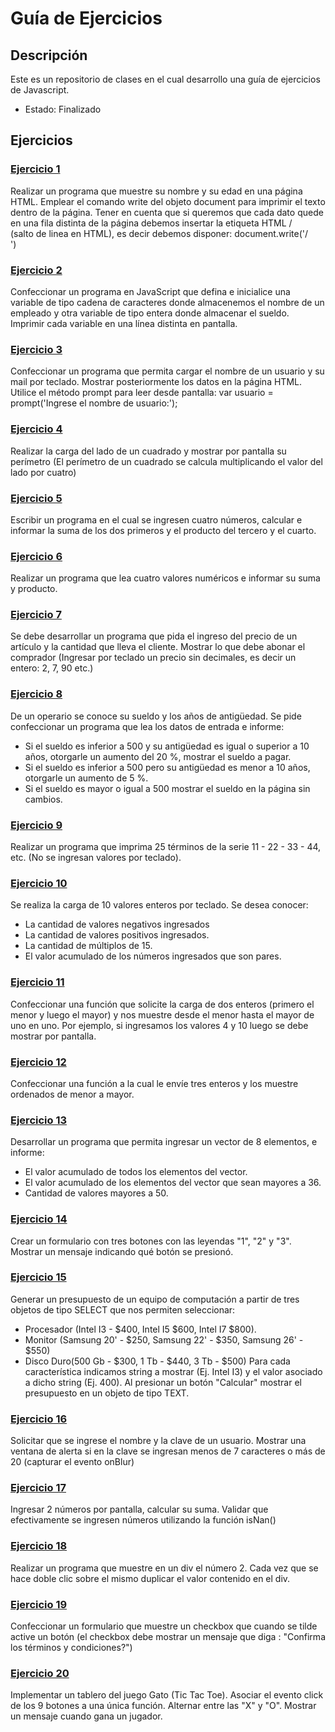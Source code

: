 # Guía de Ejercicios

## Descripción
Este es un repositorio de clases en el cual desarrollo una guía de ejercicios de Javascript.
- Estado: Finalizado

## Ejercicios

### [Ejercicio 1](ejercicios/ejercicio1.html)

Realizar un programa que muestre su nombre y su edad en una página HTML. Emplear el comando write del objeto document para imprimir el texto dentro de la página. Tener en cuenta que si queremos que cada dato quede en una fila distinta de la página debemos insertar la etiqueta HTML /<br> (salto de linea en HTML), es decir debemos disponer: document.write('/<br>')

### [Ejercicio 2](ejercicios/ejercicio2.html)

Confeccionar un programa en JavaScript que defina e inicialice una variable de tipo cadena de caracteres donde almacenemos el nombre de un empleado y otra variable de tipo entera donde almacenar el sueldo. Imprimir cada variable en una línea distinta en pantalla.

### [Ejercicio 3](ejercicios/ejercicio3.html)

Confeccionar un programa que permita cargar el nombre de un usuario y su mail por teclado. Mostrar posteriormente los datos en la página HTML. Utilice el método prompt para leer desde pantalla: var usuario = prompt('Ingrese el nombre de usuario:');

### [Ejercicio 4](ejercicios/ejercicio4.html)

Realizar la carga del lado de un cuadrado y mostrar por pantalla su perímetro (El perímetro de un cuadrado se calcula multiplicando el valor del lado por cuatro)

### [Ejercicio 5](ejercicios/ejercicio5.html)

Escribir un programa en el cual se ingresen cuatro números, calcular e informar la suma de los dos primeros y el producto del tercero y el cuarto.

### [Ejercicio 6](ejercicios/ejercicio6.html)

Realizar un programa que lea cuatro valores numéricos e informar su suma y producto.

### [Ejercicio 7](ejercicios/ejercicio7.html)

Se debe desarrollar un programa que pida el ingreso del precio de un artículo y la cantidad que lleva el cliente. Mostrar lo que debe abonar el comprador (Ingresar por teclado un precio sin decimales, es decir un entero: 2, 7, 90 etc.)

### [Ejercicio 8](ejercicios/ejercicio8.html)

De un operario se conoce su sueldo y los años de antigüedad. Se pide confeccionar un programa que lea los datos de entrada e informe:
- Si el sueldo es inferior a 500 y su antigüedad es igual o superior a 10 años, otorgarle un aumento del 20 %, mostrar el sueldo a pagar.
- Si el sueldo es inferior a 500 pero su antigüedad es menor a 10 años, otorgarle un aumento de 5 %.
- Si el sueldo es mayor o igual a 500 mostrar el sueldo en la página sin cambios.

### [Ejercicio 9](ejercicios/ejercicio9.html)

Realizar un programa que imprima 25 términos de la serie 11 - 22 - 33 - 44, etc.
(No se ingresan valores por teclado).

### [Ejercicio 10](ejercicios/ejercicio10.html)

Se realiza la carga de 10 valores enteros por teclado. Se desea conocer:
- La cantidad de valores negativos ingresados
- La cantidad de valores positivos ingresados.
- La cantidad de múltiplos de 15.
- El valor acumulado de los números ingresados que son pares.

### [Ejercicio 11](ejercicios/ejercicio11.html)

Confeccionar una función que solicite la carga de dos enteros (primero el menor y luego el mayor) y nos muestre desde el menor hasta el mayor de uno en uno. Por ejemplo, si ingresamos los valores 4 y 10 luego se debe mostrar por pantalla.

### [Ejercicio 12](ejercicios/ejercicio12.html)

Confeccionar una función a la cual le envíe tres enteros y los muestre ordenados de menor a mayor.

### [Ejercicio 13](ejercicios/ejercicio13.html)

Desarrollar un programa que permita ingresar un vector de 8 elementos, e informe:
- El valor acumulado de todos los elementos del vector.
- El valor acumulado de los elementos del vector que sean mayores a 36.
- Cantidad de valores mayores a 50.

### [Ejercicio 14](ejercicios/ejercicio14.html)

Crear un formulario con tres botones con las leyendas "1", "2" y "3". Mostrar un mensaje indicando qué botón se presionó.

### [Ejercicio 15](ejercicios/ejercicio15.html)

Generar un presupuesto de un equipo de computación a partir de tres objetos de
tipo SELECT que nos permiten seleccionar:
- Procesador (Intel I3 - $400, Intel I5 $600, Intel I7 $800).
- Monitor (Samsung 20' - $250, Samsung 22' - $350, Samsung 26' - $550)
- Disco Duro(500 Gb - $300, 1 Tb - $440, 3 Tb - $500)
Para cada característica indicamos string a mostrar (Ej. Intel I3) y el valor asociado a dicho string (Ej. 400). Al presionar un botón "Calcular" mostrar el presupuesto en un objeto de tipo TEXT.

### [Ejercicio 16](ejercicios/ejercicio16.html)

Solicitar que se ingrese el nombre y la clave de un usuario. Mostrar una ventana de alerta si en la clave se ingresan menos de 7 caracteres o más de 20 (capturar el evento onBlur)

### [Ejercicio 17](ejercicios/ejercicio17.html)

Ingresar 2 números por pantalla, calcular su suma. Validar que efectivamente se ingresen números utilizando la función isNan()

### [Ejercicio 18](ejercicios/ejercicio18.html)

Realizar un programa que muestre en un div el número 2. Cada vez que se hace doble clic sobre el mismo duplicar el valor contenido en el div.

### [Ejercicio 19](ejercicios/ejercicio19.html)

Confeccionar un formulario que muestre un checkbox que cuando se tilde active un botón (el checkbox debe mostrar un mensaje que diga : "Confirma los términos y condiciones?")

### [Ejercicio 20](ejercicios/ejercicio20.html)

Implementar un tablero del juego Gato (Tic Tac Toe). Asociar el evento click de los 9 botones a una única función. Alternar entre las "X" y "O". Mostrar un mensaje cuando gana un jugador.
